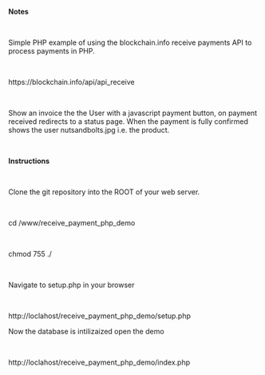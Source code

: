
<p class="p1"><b>Notes</b></p>
<p class="p2"><b></b><br></p>
<p class="p1">Simple PHP example of using the blockchain.info receive payments API to process payments in PHP.</p>
<p class="p2"><br></p>
<p class="p1">https://blockchain.info/api/api_receive</p>
<p class="p2"><br></p>
<p class="p1">Show an invoice the the User with a javascript payment button, on payment received redirects to a status page. When the payment is fully confirmed shows the user nutsandbolts.jpg i.e. the product.</p>
<p class="p2"><br></p>
<p class="p3"><b>Instructions</b></p>
<p class="p4"><br></p>
<p class="p3">Clone the git repository into the ROOT of your web server.</p>
<p class="p4"><br></p>
<p class="p3">cd /www/receive_payment_php_demo</p>
<p class="p4"><br></p>
<p class="p3">chmod 755 ./</p>
<p class="p4"><br></p>
<p class="p3">Navigate to setup.php in your browser</p>
<p class="p4"><br></p>
<p class="p3">http://loclahost/receive_payment_php_demo/setup.php</p>
<p class="p3">Now the database is intilizaized open the demo</p>
<p class="p4"><br></p>
<p class="p3">http://loclahost/receive_payment_php_demo/index.php</p>